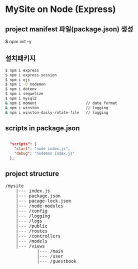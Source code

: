 # MySite on Node (Express)

## project manifest 파일(package.json) 생성
$ npm init -y

## 설치패키지
```bash
$ npm i express
$ npm i express-session
$ npm i ejs
$ npm i -D nodemon
$ npm i dotenv
$ npm i sequelize
$ npm i mysql2
& npm i moment                      // date format
& npm i winston                     // logging
& npm i winston-daily-rotate-file   // logging
```

## scripts in package.json
```JSON

  "scripts": {
    "start": "node index.js",
    "debug": "nodemon index.js"
  },

```
## project structure
<pre>
/mysite
    |--- index.js
    |--- package.json
    |--- pacage-lock.json
    |--- /node-modules
    |--- /config
    |--- /logging
    |--- /logs
    |--- /public
    |--- /routes
    |--- /controllers
    |--- /models
    |--- /views
            |--- /main
            |--- /user
            |--- /guestbook
</pre>